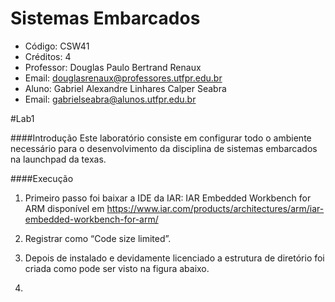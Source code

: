 # Sistemas Embarcados
- Código: CSW41
- Créditos: 4
- Professor: Douglas Paulo Bertrand Renaux
- Email: douglasrenaux@professores.utfpr.edu.br
- Aluno: Gabriel Alexandre Linhares Calper Seabra
- Email: gabrielseabra@alunos.utfpr.edu.br


#Lab1

####Introdução
Este laboratório consiste em configurar todo o ambiente necessário para o desenvolvimento da disciplina de sistemas embarcados na launchpad da texas.

####Execução
1. Primeiro passo foi baixar a IDE da IAR: IAR Embedded Workbench for ARM disponível em https://www.iar.com/products/architectures/arm/iar-embedded-workbench-for-arm/

2. Registrar como “Code size limited”.

3. Depois de instalado e devidamente licenciado a estrutura de diretório foi criada como pode ser visto na figura abaixo. 
4. 